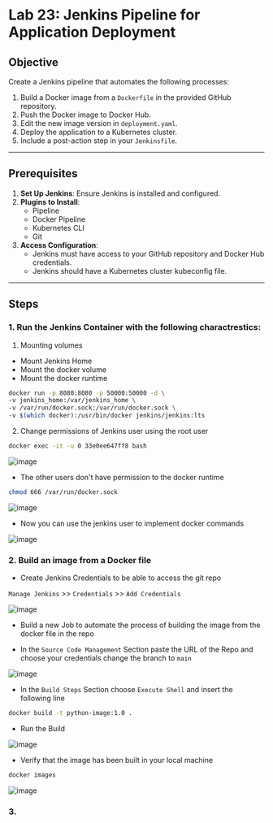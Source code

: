 # Lab 23: Jenkins Pipeline for Application Deployment  

## Objective  
Create a Jenkins pipeline that automates the following processes:  
1. Build a Docker image from a `Dockerfile` in the provided GitHub repository.  
2. Push the Docker image to Docker Hub.  
3. Edit the new image version in `deployment.yaml`.  
4. Deploy the application to a Kubernetes cluster.  
5. Include a post-action step in your `Jenkinsfile`.  

---

## Prerequisites  

1. **Set Up Jenkins**: Ensure Jenkins is installed and configured.  
2. **Plugins to Install**:  
   - Pipeline  
   - Docker Pipeline  
   - Kubernetes CLI  
   - Git  
3. **Access Configuration**:  
   - Jenkins must have access to your GitHub repository and Docker Hub credentials.  
   - Jenkins should have a Kubernetes cluster kubeconfig file.  

---

## Steps  

### 1. Run the Jenkins Container with the following charactrestics: 

1. Mounting volumes
- Mount Jenkins Home
- Mount the docker volume
- Mount the docker runtime

```bash
docker run -p 8080:8080 -p 50000:50000 -d \
-v jenkins_home:/var/jenkins_home \
-v /var/run/docker.sock:/var/run/docker.sock \
-v $(which docker):/usr/bin/docker jenkins/jenkins:lts
```
2. Change permissions of Jenkins user using the root user

```bash
docker exec -it -u 0 33e0ee647ff8 bash
```
![image](https://github.com/user-attachments/assets/8d3658f1-58b4-451e-a9f6-b06774b3b82e)

- The other users don't have permission to the docker runtime

```bash
chmod 666 /var/run/docker.sock
```

![image](https://github.com/user-attachments/assets/36b506cf-6efe-4588-bbb3-b782e16fdd25)

- Now you can use the jenkins user to implement docker commands

![image](https://github.com/user-attachments/assets/349d13a0-55f4-42a8-8384-c2bc5a1e6cdd)

### 2. Build an image from a Docker file 

- Create Jenkins Credentials to be able to access the git repo

`Manage Jenkins` >> `Credentials` >> `Add Credentials`

![image](https://github.com/user-attachments/assets/5bdb8b1e-1db7-4d94-a371-90c0753de1bd)

- Build a new Job to automate the process of building the image from the docker file in the repo

- In the `Source Code Management` Section paste the URL of the Repo and choose your credentials change the branch to `main`

![image](https://github.com/user-attachments/assets/58cba648-0e09-4916-9af2-44fafbcd0618)

- In the `Build Steps` Section choose `Execute Shell` and insert the following line

```bash
docker build -t python-image:1.0 .
```

- Run the Build

![image](https://github.com/user-attachments/assets/a390d516-1b1c-4b60-b7a3-f3eaae7f9008)

- Verify that the image has been built in your local machine

```bash
docker images
```

![image](https://github.com/user-attachments/assets/5afe4a52-c72c-4b82-b53d-8c0b85c5a745)

### 3.




  
